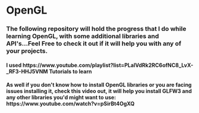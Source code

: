 # OpenGL
<h3>The following repository will hold the progress that I do while learning OpenGL, with some additional libraries and API's...Feel Free to check it out if it will help you with any of your projects. </h3>

<h4>I used https://www.youtube.com/playlist?list=PLalVdRk2RC6ofNC8_LvX-_RF3-HHJ5VNM Tutorials to learn</h4>
<h4>As well if you don't know how to install OpenGL libraries or you are facing issues installing it, check this video out, it will help you install GLFW3 and any other libraries you'd might want to use: https://www.youtube.com/watch?v=pSirBt4OgXQ </h4>
